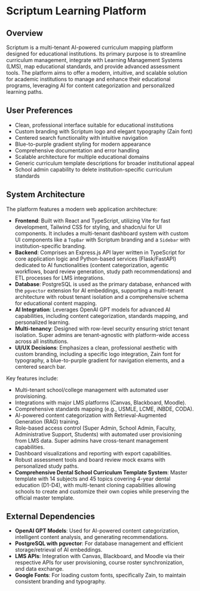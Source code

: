 # Scriptum Learning Platform

## Overview
Scriptum is a multi-tenant AI-powered curriculum mapping platform designed for educational institutions. Its primary purpose is to streamline curriculum management, integrate with Learning Management Systems (LMS), map educational standards, and provide advanced assessment tools. The platform aims to offer a modern, intuitive, and scalable solution for academic institutions to manage and enhance their educational programs, leveraging AI for content categorization and personalized learning paths.

## User Preferences
- Clean, professional interface suitable for educational institutions
- Custom branding with Scriptum logo and elegant typography (Zain font)
- Centered search functionality with intuitive navigation
- Blue-to-purple gradient styling for modern appearance
- Comprehensive documentation and error handling
- Scalable architecture for multiple educational domains
- Generic curriculum template descriptions for broader institutional appeal
- School admin capability to delete institution-specific curriculum standards

## System Architecture
The platform features a modern web application architecture:
- **Frontend**: Built with React and TypeScript, utilizing Vite for fast development, Tailwind CSS for styling, and shadcn/ui for UI components. It includes a multi-tenant dashboard system with custom UI components like a `TopBar` with Scriptum branding and a `Sidebar` with institution-specific branding.
- **Backend**: Comprises an Express.js API layer written in TypeScript for core application logic and Python-based services (Flask/FastAPI) dedicated to AI functionalities (content categorization, agentic workflows, board review generation, study path recommendations) and ETL processes for LMS integrations.
- **Database**: PostgreSQL is used as the primary database, enhanced with the `pgvector` extension for AI embeddings, supporting a multi-tenant architecture with robust tenant isolation and a comprehensive schema for educational content mapping.
- **AI Integration**: Leverages OpenAI GPT models for advanced AI capabilities, including content categorization, standards mapping, and personalized learning.
- **Multi-tenancy**: Designed with row-level security ensuring strict tenant isolation. Super admins are tenant-agnostic with platform-wide access across all institutions.
- **UI/UX Decisions**: Emphasizes a clean, professional aesthetic with custom branding, including a specific logo integration, Zain font for typography, a blue-to-purple gradient for navigation elements, and a centered search bar.

Key features include:
- Multi-tenant school/college management with automated user provisioning.
- Integrations with major LMS platforms (Canvas, Blackboard, Moodle).
- Comprehensive standards mapping (e.g., USMLE, LCME, iNBDE, CODA).
- AI-powered content categorization with Retrieval-Augmented Generation (RAG) training.
- Role-based access control (Super Admin, School Admin, Faculty, Administrative Support, Students) with automated user provisioning from LMS data. Super admins have cross-tenant management capabilities.
- Dashboard visualizations and reporting with export capabilities.
- Robust assessment tools and board review mock exams with personalized study paths.
- **Comprehensive Dental School Curriculum Template System**: Master template with 14 subjects and 45 topics covering 4-year dental education (D1-D4), with multi-tenant cloning capabilities allowing schools to create and customize their own copies while preserving the official master template.

## External Dependencies
- **OpenAI GPT Models**: Used for AI-powered content categorization, intelligent content analysis, and generating recommendations.
- **PostgreSQL with pgvector**: For database management and efficient storage/retrieval of AI embeddings.
- **LMS APIs**: Integration with Canvas, Blackboard, and Moodle via their respective APIs for user provisioning, course roster synchronization, and data exchange.
- **Google Fonts**: For loading custom fonts, specifically Zain, to maintain consistent branding and typography.